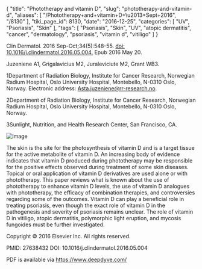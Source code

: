 {
    "title": "Phototherapy and vitamin D",
    "slug": "phototherapy-and-vitamin-d",
    "aliases": [
        "/Phototherapy+and+vitamin+D+\u2013+Sept+2016",
        "/8130"
    ],
    "tiki_page_id": 8130,
    "date": "2016-12-25",
    "categories": [
        "UV",
        "Psoriasis",
        "Skin"
    ],
    "tags": [
        "Psoriasis",
        "Skin",
        "UV",
        "atopic dermatitis",
        "cancer",
        "dermatology",
        "psoriasis",
        "vitamin d",
        "vitiligo"
    ]
}


Clin Dermatol. 2016 Sep-Oct;34(5):548-55. [doi: 10.1016/j.clindermatol.2016.05.004.](https://doi.org/10.1016/j.clindermatol.2016.05.004.) Epub 2016 May 20.

Juzeniene A1, Grigalavicius M2, Juraleviciute M2, Grant WB3.

1Department of Radiation Biology, Institute for Cancer Research, Norwegian Radium Hospital, Oslo University Hospital, Montebello, N-0310 Oslo, Norway. Electronic address: Asta.juzeniene@rr-research.no.

2Department of Radiation Biology, Institute for Cancer Research, Norwegian Radium Hospital, Oslo University Hospital, Montebello, N-0310 Oslo, Norway.

3Sunlight, Nutrition, and Health Research Center, San Francisco, CA.

<img src="https://d378j1rmrlek7x.cloudfront.net/attachments/jpeg/pdt.jpg" alt="image">

The skin is the site for the photosynthesis of vitamin D and is a target tissue for the active metabolite of vitamin D. An increasing body of evidence indicates that vitamin D produced during phototherapy may be responsible for the positive effects observed during treatment of some skin diseases. Topical or oral application of vitamin D derivatives are used alone or with phototherapy. This paper reviews what is known about the use of phototherapy to enhance vitamin D levels, the use of vitamin D analogues with phototherapy, the efficacy of combination therapies, and controversies regarding some of the outcomes. Vitamin D can play a beneficial role in treating psoriasis, even though the exact role of vitamin D in the pathogenesis and severity of psoriasis remains unclear. The role of vitamin D in vitiligo, atopic dermatitis, polymorphic light eruption, and mycosis fungoides must be further investigated.

Copyright © 2016 Elsevier Inc. All rights reserved.

PMID: 27638432 DOI: 10.1016/j.clindermatol.2016.05.004

PDF  is available via https://www.deepdyve.com/
